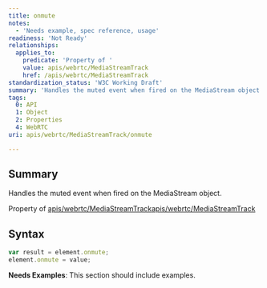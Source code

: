 ```yaml
---
title: onmute
notes:
  - 'Needs example, spec reference, usage'
readiness: 'Not Ready'
relationships:
  applies_to:
    predicate: 'Property of '
    value: apis/webrtc/MediaStreamTrack
    href: /apis/webrtc/MediaStreamTrack
standardization_status: 'W3C Working Draft'
summary: 'Handles the muted event when fired on the MediaStream object.'
tags:
  0: API
  1: Object
  2: Properties
  4: WebRTC
uri: apis/webrtc/MediaStreamTrack/onmute

---
```

## Summary

Handles the muted event when fired on the MediaStream object.

Property of [apis/webrtc/MediaStreamTrack](/apis/webrtc/MediaStreamTrack)[apis/webrtc/MediaStreamTrack](/apis/webrtc/MediaStreamTrack)

## Syntax

``` js
var result = element.onmute;
element.onmute = value;
```

**Needs Examples**: This section should include examples.


